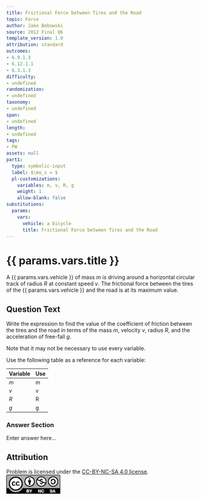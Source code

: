 ```yaml
---
title: Frictional Force between Tires and the Road
topic: Force
author: Jake Bobowski
source: 2012 Final Q6
template_version: 1.0
attribution: standard
outcomes:
- 6.9.1.3
- 6.12.1.1
- 6.3.1.3
difficulty:
- undefined
randomization:
- undefined
taxonomy:
- undefined
span:
- undefined
length:
- undefined
tags:
- PW
assets: null
part1:
  type: symbolic-input
  label: $\mu_s = $
  pl-customizations:
    variables: m, v, R, g
    weight: 1
    allow-blank: false
substitutions:
  params:
    vars:
      vehicle: a bicycle
      title: Frictional Force between Tires and the Road
---
```

# {{ params.vars.title }}
A {{ params.vars.vehicle }} of mass $m$ is driving around a horizontal circular track of radius $R$ at constant speed $v$.
The frictional force between the tires of the {{ params.vars.vehicle }} and the road is at its maximum value.

## Question Text

Write the expression to find the value of the coefficient of friction between the tires and the road in terms of the mass $m$, velocity $v$, radius $R$, and the acceleration of free-fall $g$.

Note that it may not be necessary to use every variable.

Use the following table as a reference for each variable:

| Variable | Use |
|----------|-----|
| $m$      | m   |
| $v$      | v   |
| $R$      | R   |
| $g$      | g   |

### Answer Section

Enter answer here...

## Attribution

Problem is licensed under the [CC-BY-NC-SA 4.0 license](https://creativecommons.org/licenses/by-nc-sa/4.0/).<br> ![The Creative Commons 4.0 license requiring attribution-BY, non-commercial-NC, and share-alike-SA license.](https://raw.githubusercontent.com/firasm/bits/master/by-nc-sa.png)